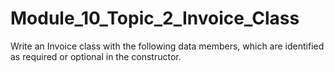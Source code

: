 # Module_10_Topic_2_Invoice_Class
Write an Invoice class with the following data members, which are identified as required or optional in the constructor.

